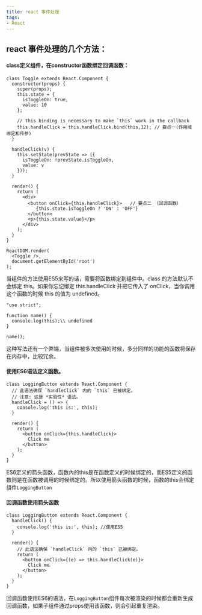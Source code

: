 ```yaml
---
title: react 事件处理
tags: 
- React
---
```

## react 事件处理的几个方法：
#### class定义组件，在constructor函数绑定回调函数：
```
class Toggle extends React.Component {
  constructor(props) {
    super(props);
    this.state = {
      isToggleOn: true,
      value: 10
    };

    // This binding is necessary to make `this` work in the callback
    this.handleClick = this.handleClick.bind(this,12); // 要点一(作用域绑定和传参)
  }

  handleClick(v) {
    this.setState(prevState => ({
      isToggleOn: !prevState.isToggleOn,
      value: v
    })); 
  }

  render() {
    return (
      <div>
        <button onClick={this.handleClick}>   // 要点二 （回调函数）
           {this.state.isToggleOn ? 'ON' : 'OFF'}
        </button>
        <p>{this.state.value}</p>
      </div>
    );
  }
}

ReactDOM.render(
  <Toggle />,
  document.getElementById('root')
);
```
当组件的方法使用ES5来写的话，需要将函数绑定到组件中。class 的方法默认不会绑定 this。如果你忘记绑定 this.handleClick 并把它传入了 onClick，当你调用这个函数的时候 this 的值为 undefined。
```
"use strict";

function name() {
  console.log(this);\\ undefined
}

name();
```
这种写法还有一个弊端，当组件被多次使用的时候，多分同样的功能的函数将保存在内存中，比较冗余。

#### 使用ES6语法定义函数。
```
class LoggingButton extends React.Component {
  // 此语法确保 `handleClick` 内的 `this` 已被绑定。
  // 注意: 这是 *实验性* 语法。
  handleClick = () => {
    console.log('this is:', this);
  }

  render() {
    return (
      <button onClick={this.handleClick}>
        Click me
      </button>
    );
  }
}

```
ES6定义的箭头函数，函数內的this是在函数定义的时候绑定的，而ES5定义的函数则是在函数被调用的时候绑定的。所以使用箭头函数的时候，函数的this会绑定组件`LoggingButton`

#### 回调函数使用箭头函数

```
class LoggingButton extends React.Component {
  handleClick() {
    console.log('this is:', this); //使用ES5
  }

  render() {
    // 此语法确保 `handleClick` 内的 `this` 已被绑定。
    return (
      <button onClick={(e) => this.handleClick(e)}>
        Click me
      </button>
    );
  }
}
```
回调函数使用ES6的语法，在`LoggingButton`组件每次被渲染的时候都会重新生成回调函数，如果子组件通过props使用该函数，则会引起重复渲染。